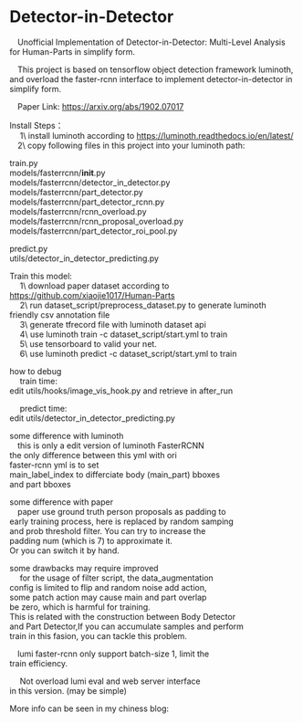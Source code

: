 # Detector-in-Detector
  &emsp;Unofficial Implementation of Detector-in-Detector: Multi-Level Analysis for Human-Parts 
in simplify form.<br>

  &emsp;This project is based on tensorflow object detection framework luminoth, 
and overload the faster-rcnn interface to implement detector-in-detector in 
simplify form.<br>

  &emsp;Paper Link: https://arxiv.org/abs/1902.07017<br>

Install Steps：<br>
 &emsp; 1\ install luminoth according to https://luminoth.readthedocs.io/en/latest/<br>
  &emsp;2\ copy following files in this project into your luminoth path:<br>

train.py<br>
models/fasterrcnn/__init__.py<br>
models/fasterrcnn/detector_in_detector.py<br>
models/fasterrcnn/part_detector.py<br>
models/fasterrcnn/part_detector_rcnn.py<br>
models/fasterrcnn/rcnn_overload.py<br>
models/fasterrcnn/rcnn_proposal_overload.py<br>
models/fasterrcnn/part_detector_roi_pool.py<br>

predict.py<br>
utils/detector_in_detector_predicting.py<br>

Train this model:<br>
 &emsp; 1\ download paper dataset according to<br>
  https://github.com/xiaojie1017/Human-Parts<br>
 &emsp; 2\ run dataset_script/preprocess_dataset.py to generate luminoth<br>
  friendly csv annotation file<br>
 &emsp; 3\ generate tfrecord file with luminoth dataset api<br>
 &emsp; 4\ use luminoth train -c dataset_script/start.yml to train <br>
 &emsp; 5\ use tensorboard to valid your net.<br>
 &emsp; 6\ use luminoth predict -c dataset_script/start.yml to train<br>

how to debug<br>
 &emsp; train time:<br>
edit utils/hooks/image_vis_hook.py and retrieve in after_run <br>

 &emsp; predict time:<br>
  edit utils/detector_in_detector_predicting.py<br>

some difference with luminoth<br>
  &emsp;this is only a edit version of luminoth FasterRCNN<br>
  the only difference between this yml with ori <br>
  faster-rcnn yml is to set <br>
  main_label_index to differciate body (main_part) bboxes <br>
  and part bboxes<br>

some difference with paper<br>
  &emsp;paper use ground truth person proposals as padding to <br>
  early training process, here is replaced by random samping <br>
  and prob threshold filter. You can try to increase the <br>
  padding num (which is 7) to approximate it.  <br>
  Or you can switch it by hand.<br>

some drawbacks may require improved<br>
 &emsp; for the usage of filter script, the data_augmentation <br>
  config is limited to flip and random noise add action, <br>
  some patch action may cause main and part overlap<br>
  be zero, which is harmful for training.<br>
  This is related with the construction between Body Detector <br>
  and Part Detector,If you can accumulate samples and perform <br>
  train in this fasion, you can tackle this problem.<br>

  &emsp;lumi faster-rcnn only support batch-size 1, limit the <br>
  train efficiency.<br>

 &emsp; Not overload lumi eval and web server interface <br>
  in this version. (may be simple)<br>

More info can be seen in my chiness blog: <br>
&emsp;
